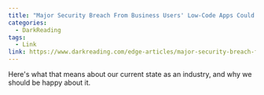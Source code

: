 ```yaml
---
title: "Major Security Breach From Business Users' Low-Code Apps Could Come in 2023, Analysts Warn"
categories:
  - DarkReading
tags:
  - Link
link: https://www.darkreading.com/edge-articles/major-security-breach-from-business-users-low-code-apps-could-come-in-2023-analysts-warn
---
```


Here's what that means about our current state as an industry, and why we should be happy about it.
